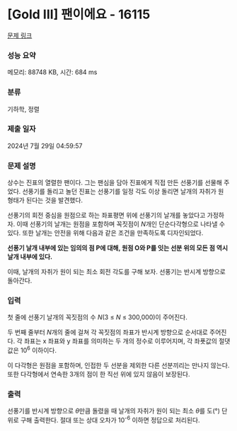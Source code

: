 # [Gold III] 팬이에요 - 16115 

[문제 링크](https://www.acmicpc.net/problem/16115) 

### 성능 요약

메모리: 88748 KB, 시간: 684 ms

### 분류

기하학, 정렬

### 제출 일자

2024년 7월 29일 04:59:57

### 문제 설명

<p>상수는 진표의 열렬한 팬이다. 그는 팬심을 담아 진표에게 직접 만든 선풍기를 선물해 주었다. 선풍기를 돌리고 놀던 진표는 선풍기를 일정 각도 이상 돌리면 날개의 자취가 원 형태가 된다는 것을 발견했다.</p>

<p>선풍기의 회전 중심을 원점으로 하는 좌표평면 위에 선풍기의 날개를 놓았다고 가정하자. 이때 선풍기의 날개는 원점을 포함하며 꼭짓점이 <em>N</em>개인 단순다각형으로 나타낼 수 있다. 또한 날개는 안전을 위해 다음과 같은 조건을 만족하도록 디자인되었다.</p>

<p><strong>선풍기 날개 내부에 있는 임의의 점 P에 대해, 원점 O와 P를 잇는 선분 위의 모든 점 역시 날개 내부에 있다.</strong></p>

<p>이때, 날개의 자취가 원이 되는 최소 회전 각도를 구해 보자. 선풍기는 반시계 방향으로 돌아간다.</p>

### 입력 

 <p>첫 줄에 선풍기 날개의 꼭짓점의 수 <em>N</em>(3 ≤ <em>N</em> ≤ 300,000)이 주어진다.</p>

<p>두 번째 줄부터 <em>N</em>개의 줄에 걸쳐 각 꼭짓점의 좌표가 반시계 방향으로 순서대로 주어진다. 각 좌표는 x 좌표와 y 좌표를 의미하는 두 개의 정수로 이루어지며, 각 좌푯값의 절댓값은 10<sup>6</sup> 이하이다.</p>

<p>이 다각형은 원점을 포함하며, 인접한 두 선분을 제외한 다른 선분끼리는 만나지 않는다. 또한 다각형에서 연속한 3개의 점이 한 직선 위에 있지 않음이 보장된다.</p>

### 출력 

 <p>선풍기를 반시계 방향으로 <em>θ</em>만큼 돌렸을 때 날개의 자취가 원이 되는 최소 <em>θ</em>를 도(°) 단위로 구해 출력한다. 절대 또는 상대 오차가 10<sup>-6</sup> 이하면 정답으로 처리된다.</p>

